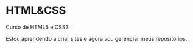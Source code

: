 # HTML&CSS
Curso de HTML5 e CSS3

Estou aprendendo a criar sites e agora vou gerenciar meus repositórios.